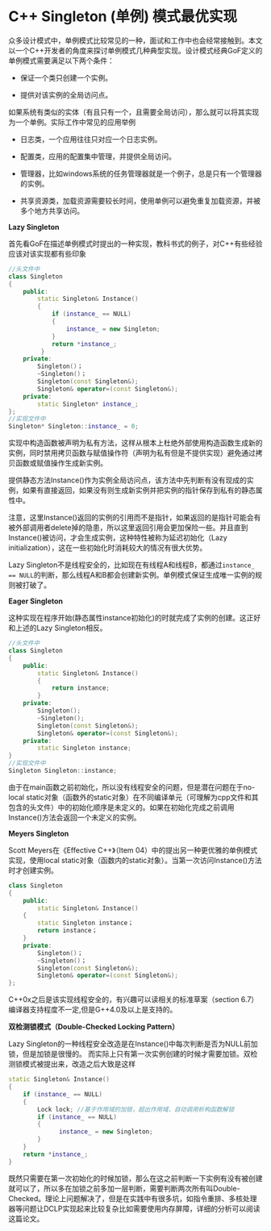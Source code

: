 # C++ Singleton (单例) 模式最优实现
众多设计模式中，单例模式比较常见的一种，面试和工作中也会经常接触到。本文以一个C++开发者的角度来探讨单例模式几种典型实现。设计模式经典GoF定义的单例模式需要满足以下两个条件：

* 保证一个类只创建一个实例。

* 提供对该实例的全局访问点。

如果系统有类似的实体（有且只有一个，且需要全局访问），那么就可以将其实现为一个单例。实际工作中常见的应用举例

* 日志类，一个应用往往只对应一个日志实例。

* 配置类，应用的配置集中管理，并提供全局访问。

* 管理器，比如windows系统的任务管理器就是一个例子，总是只有一个管理器的实例。
* 共享资源类，加载资源需要较长时间，使用单例可以避免重复加载资源，并被多个地方共享访问。

**Lazy Singleton**

首先看GoF在描述单例模式时提出的一种实现，教科书式的例子，对C++有些经验应该对该实现都有些印象
``` c++
//头文件中
class Singleton  
{
    public:
        static Singleton& Instance()
        {
            if (instance_ == NULL)
            {
                instance_ = new Singleton;
            }
            return *instance_;
         }
    private:
        Singleton()；
        ~Singleton()；
        Singleton(const Singleton&);
        Singleton& operator=(const Singleton&);
    private:
        static Singleton* instance_;
};
//实现文件中
Singleton* Singleton::instance_ = 0;  
``` 
实现中构造函数被声明为私有方法，这样从根本上杜绝外部使用构造函数生成新的实例，同时禁用拷贝函数与赋值操作符（声明为私有但是不提供实现）避免通过拷贝函数或赋值操作生成新实例。

提供静态方法Instance()作为实例全局访问点，该方法中先判断有没有现成的实例，如果有直接返回，如果没有则生成新实例并把实例的指针保存到私有的静态属性中。

注意，这里Instance()返回的实例的引用而不是指针，如果返回的是指针可能会有被外部调用者delete掉的隐患，所以这里返回引用会更加保险一些。并且直到Instance()被访问，才会生成实例，这种特性被称为延迟初始化（Lazy initialization），这在一些初始化时消耗较大的情况有很大优势。

Lazy Singleton不是线程安全的，比如现在有线程A和线程B，都通过`instance_ == NULL`的判断，那么线程A和B都会创建新实例。单例模式保证生成唯一实例的规则被打破了。

**Eager Singleton**

这种实现在程序开始(静态属性instance初始化)的时就完成了实例的创建。这正好和上述的Lazy Singleton相反。
``` c++
//头文件中
class Singleton  
{
    public:
        static Singleton& Instance()
        {
            return instance;
        }
    private:
        Singleton();
        ~Singleton();
        Singleton(const Singleton&);
        Singleton& operator=(const Singleton&);
    private:
        static Singleton instance;
}
//实现文件中
Singleton Singleton::instance;  
```

由于在main函数之前初始化，所以没有线程安全的问题，但是潜在问题在于no-local static对象（函数外的static对象）在不同编译单元（可理解为cpp文件和其包含的头文件）中的初始化顺序是未定义的。如果在初始化完成之前调用 Instance()方法会返回一个未定义的实例。

**Meyers Singleton**

Scott Meyers在《Effective C++》（Item 04）中的提出另一种更优雅的单例模式实现，使用local static对象（函数内的static对象）。当第一次访问Instance()方法时才创建实例。
``` c++
class Singleton  
{
    public:
        static Singleton& Instance()
    {
        static Singleton instance；
        return instance；
    }
    private:
        Singleton()；
        ~Singleton()；
        Singleton(const Singleton&);
        Singleton& operator=(const Singleton&);
};
``` 
C++0x之后是该实现线程安全的，有兴趣可以读相关的标准草案（section 6.7）编译器支持程度不一定,但是G++4.0及以上是支持的。

**双检测锁模式（Double-Checked Locking Pattern）**

Lazy Singleton的一种线程安全改造是在Instance()中每次判断是否为NULL前加锁，但是加锁是很慢的。 
而实际上只有第一次实例创建的时候才需要加锁。双检测锁模式被提出来，改造之后大致是这样
``` c++
static Singleton& Instance()  
{
    if (instance_ == NULL) 
    {
        Lock lock; //基于作用域的加锁，超出作用域，自动调用析构函数解锁
        if (instance_ == NULL)
        {
              instance_ = new Singleton;
        }
    }
    return *instance_;
}
```
既然只需要在第一次初始化的时候加锁，那么在这之前判断一下实例有没有被创建就可以了，所以多在加锁之前多加一层判断，需要判断两次所有叫Double-Checked。理论上问题解决了，但是在实践中有很多坑，如指令重排、多核处理器等问题让DCLP实现起来比较复杂比如需要使用内存屏障，详细的分析可以阅读这篇论文。


